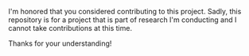 I'm honored that you considered contributing to this project. Sadly, this repository is for a project that is part of research I'm conducting and I cannot take contributions at this time.

Thanks for your understanding!
